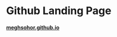 # Github Landing Page

#### <a href="https://meghsohor.github.io/" target="_blank">meghsohor.github.io</a>

